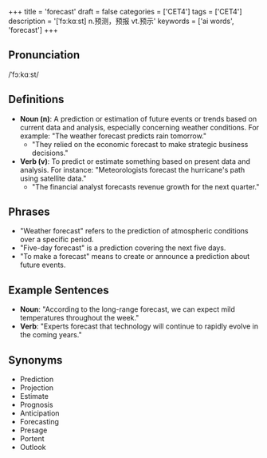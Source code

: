 +++
title = 'forecast'
draft = false
categories = ['CET4']
tags = ['CET4']
description = '[ˈfɔːkɑːst] n.预测，预报 vt.预示'
keywords = ['ai words', 'forecast']
+++

## Pronunciation
/ˈfɔːkɑːst/

## Definitions
- **Noun (n)**: A prediction or estimation of future events or trends based on current data and analysis, especially concerning weather conditions. For example: "The weather forecast predicts rain tomorrow."
  - "They relied on the economic forecast to make strategic business decisions."
- **Verb (v)**: To predict or estimate something based on present data and analysis. For instance: "Meteorologists forecast the hurricane's path using satellite data."
  - "The financial analyst forecasts revenue growth for the next quarter."

## Phrases
- "Weather forecast" refers to the prediction of atmospheric conditions over a specific period.
- "Five-day forecast" is a prediction covering the next five days.
- "To make a forecast" means to create or announce a prediction about future events.

## Example Sentences
- **Noun**: "According to the long-range forecast, we can expect mild temperatures throughout the week."
- **Verb**: "Experts forecast that technology will continue to rapidly evolve in the coming years."

## Synonyms
- Prediction
- Projection
- Estimate
- Prognosis
- Anticipation
- Forecasting
- Presage
- Portent
- Outlook
